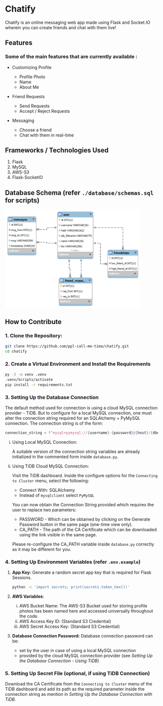 # Chatify
Chatify is an online messaging web app made using Flask and Socket.IO wherein you can create friends and chat with them live!

## Features
### Some of the main features that are currently available :

- Customizing Profile
    - Profile Photo
    - Name
    - About Me

- Friend Requests
    - Send Requests
    - Accept / Reject Requests

- Messaging
    - Choose a friend
    - Chat with them in real-time

## Frameworks / Technologies Used
1. Flask
2. MySQL
3. AWS-S3
4. Flask-SocketIO

## Database Schema (refer `./database/schemas.sql` for scripts)
<img src="./database_ref/schemas.png" alt="ER Diagram" height="325">

## How to Contribute

### 1. Clone the Repository:
    
```bash
git clone https://github.com/ppl-call-me-tima/chatify.git
cd chatify
```

### 2. Create a Virtual Environment and Install the Requirements
```bash
py -3 -m venv .venv
.venv/Scripts/activate
pip install -r requirements.txt
```

### 3. Setting Up the Database Connection
The default method used for connection is using a cloud MySQL connection provider - TiDB. But to configure for a local MySQL connection, one must alter the connection string required for an SQLAlchemy + PyMySQL connection. The connection string is of the form:

```py
connection_string = f"mysql+pymysql://{username}:{password}@{host}/{dbname}?{option}"
```

<ol type="i">
<li>
Using Local MySQL Connection:

A suitable version of the connection string variables are already initialized in the commented form inside `database.py`.
</li>
<li>
Using TiDB Cloud MySQL Connection:

Visit the TiDB dashboard. Inside the configure options for the `Connecting to Cluster` menu, select the following:
- Connect With: SQLAlchemy
- Instead of `mysqlclient` select `PyMySQL`

You can now obtain the Connection String provided which requires the user to replace two parameters:
- PASSWORD - Which can be obtained by clicking on the Generate Password button in the same page (one-time view only).
- CA_PATH - The path of the CA Certificate which can be downloaded using the link visible in the same page.

Please re-configure the CA_PATH variable inside `database.py` correctly as it may be different for you.
</li>
</ol>


### 4. Setting Up Environment Variables (refer `.env.example`)

1. <strong>App Key:</strong> Generate a random secret app key that is required for Flask Sessions.

    ```bash
    python -c 'import secrets; print(secrets.token_hex())'
    ```

2. <strong>AWS Variables</strong>:
    <ol type="i">
        <li>
            AWS Bucket Name: The AWS-S3 Bucket used for storing profile photos has been named here and accessed universally throughout the code.
        </li>
        <li>
            AWS Access Key ID: (Standard S3 Credential)
        </li>
        <li>
            AWS Secret Access Key: (Standard S3 Credential)
        </li>
    </ol>

3. <strong>Database Connection Password:</strong> Database connection password can be:
    - set by the user in case of using a local MySQL connection
    - provided by the cloud MySQL connection provider (see _Setting Up the Database Connection - Using TiDB_)

### 5. Setting Up Secret File (optional, if using TiDB Connection)
Download the CA Certificate from the `Connecting to Cluster` menu of the TiDB dashboard and add its path as the required parameter inside the connection string as mention in _Setting Up the Database Connection with TiDB_.